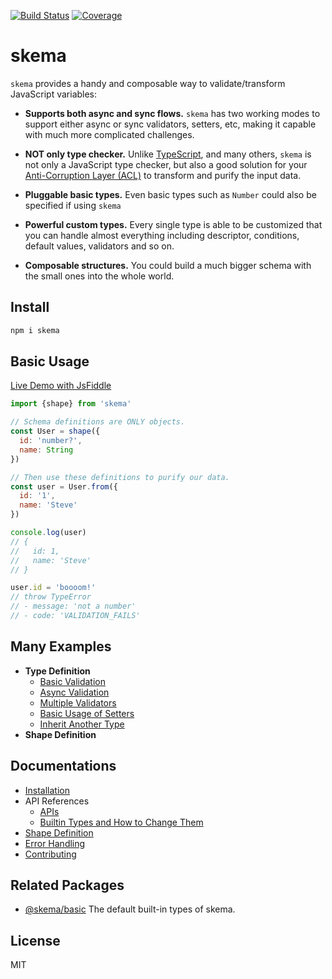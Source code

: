 [![Build Status](https://travis-ci.org/kaelzhang/skema.svg?branch=master)](https://travis-ci.org/kaelzhang/skema)
[![Coverage](https://codecov.io/gh/kaelzhang/skema/branch/master/graph/badge.svg)](https://codecov.io/gh/kaelzhang/skema)

# skema

`skema` provides a handy and composable way to validate/transform JavaScript variables:

- **Supports both async and sync flows.** `skema` has two working modes to support either async or sync validators, setters, etc, making it capable with much more complicated challenges.

- **NOT only type checker.** Unlike [TypeScript](https://www.typescriptlang.org/), and many others, `skema` is not only a JavaScript type checker, but also a good solution for your [Anti-Corruption Layer (ACL)](https://docs.microsoft.com/en-us/azure/architecture/patterns/anti-corruption-layer) to transform and purify the input data.

- **Pluggable basic types.** Even basic types such as `Number` could also be specified if using `skema`

- **Powerful custom types.** Every single type is able to be customized that you can handle almost everything including descriptor, conditions, default values, validators and so on.

- **Composable structures.** You could build a much bigger schema with the small ones into the whole world.

## Install

```sh
npm i skema
```

## Basic Usage

[Live Demo with JsFiddle](https://jsfiddle.net/kaelzhang/0r3g4ogj/14/)

```js
import {shape} from 'skema'

// Schema definitions are ONLY objects.
const User = shape({
  id: 'number?',
  name: String
})

// Then use these definitions to purify our data.
const user = User.from({
  id: '1',
  name: 'Steve'
})

console.log(user)
// {
//   id: 1,
//   name: 'Steve'
// }

user.id = 'boooom!'
// throw TypeError
// - message: 'not a number'
// - code: 'VALIDATION_FAILS'
```

## Many Examples

- **Type Definition**
  - [Basic Validation](./examples/basic-validation.js)
  - [Async Validation](./examples/async-validation.js)
  - [Multiple Validators](./examples/multiple-validators.js)
  - [Basic Usage of Setters](./examples/setters.js)
  - [Inherit Another Type](./examples/type-inheritance.js)
- **Shape Definition**

## Documentations

- [Installation](./doc/install.md)
- API References
  - [APIs](./doc/apis.md)
  - [Builtin Types and How to Change Them](./doc/builtins.md)
- [Shape Definition](./doc/shape.md)
- [Error Handling](,/doc/errors.md)
- [Contributing](./doc/contribute.md)

## Related Packages

- [@skema/basic](https://www.npmjs.com/package/@skema/basic) The default built-in types of skema.

## License

MIT
